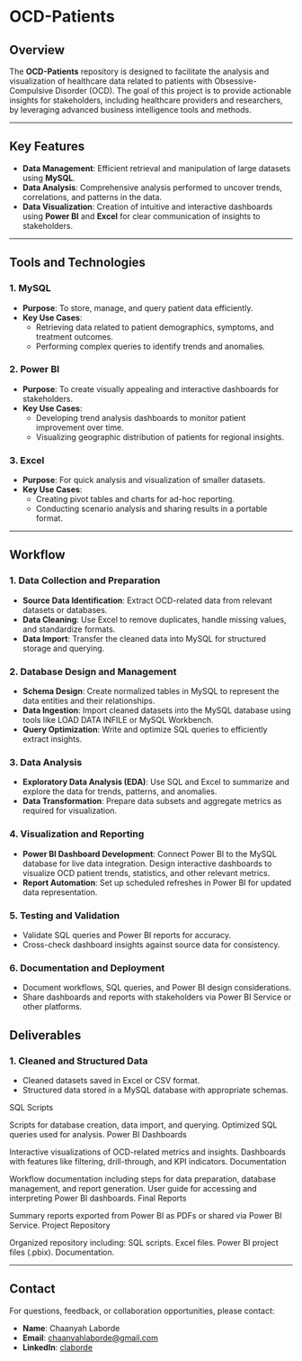 # OCD-Patients

## Overview
The **OCD-Patients** repository is designed to facilitate the analysis and visualization of healthcare data related to patients with Obsessive-Compulsive Disorder (OCD). The goal of this project is to provide actionable insights for stakeholders, including healthcare providers and researchers, by leveraging advanced business intelligence tools and methods.

---

## Key Features
- **Data Management**: Efficient retrieval and manipulation of large datasets using **MySQL**.
- **Data Analysis**: Comprehensive analysis performed to uncover trends, correlations, and patterns in the data.
- **Data Visualization**: Creation of intuitive and interactive dashboards using **Power BI** and **Excel** for clear communication of insights to stakeholders.

---

## Tools and Technologies

### 1. MySQL
- **Purpose**: To store, manage, and query patient data efficiently.
- **Key Use Cases**:
  - Retrieving data related to patient demographics, symptoms, and treatment outcomes.
  - Performing complex queries to identify trends and anomalies.

### 2. Power BI
- **Purpose**: To create visually appealing and interactive dashboards for stakeholders.
- **Key Use Cases**:
  - Developing trend analysis dashboards to monitor patient improvement over time.
  - Visualizing geographic distribution of patients for regional insights.

### 3. Excel
- **Purpose**: For quick analysis and visualization of smaller datasets.
- **Key Use Cases**:
  - Creating pivot tables and charts for ad-hoc reporting.
  - Conducting scenario analysis and sharing results in a portable format.

---

## Workflow

### 1. Data Collection and Preparation
  - **Source Data Identification**: Extract OCD-related data from relevant datasets or databases.
  - **Data Cleaning**: Use Excel to remove duplicates, handle missing values, and standardize formats.
  - **Data Import**: Transfer the cleaned data into MySQL for structured storage and querying.

### 2. Database Design and Management

- **Schema Design**: Create normalized tables in MySQL to represent the data entities and their relationships.
- **Data Ingestion**: Import cleaned datasets into the MySQL database using tools like LOAD DATA INFILE or MySQL Workbench.
- **Query Optimization**: Write and optimize SQL queries to efficiently extract insights.

### 3. Data Analysis

- **Exploratory Data Analysis (EDA)**: Use SQL and Excel to summarize and explore the data for trends, patterns, and anomalies.
- **Data Transformation**: Prepare data subsets and aggregate metrics as required for visualization.

### 4. Visualization and Reporting

- **Power BI Dashboard Development**: Connect Power BI to the MySQL database for live data integration. Design interactive dashboards to visualize OCD patient trends, statistics, and other relevant metrics.
- **Report Automation**: Set up scheduled refreshes in Power BI for updated data representation.

### 5. Testing and Validation
- Validate SQL queries and Power BI reports for accuracy.
- Cross-check dashboard insights against source data for consistency.

### 6. Documentation and Deployment
- Document workflows, SQL queries, and Power BI design considerations.
- Share dashboards and reports with stakeholders via Power BI Service or other platforms.


## Deliverables
### 1. Cleaned and Structured Data
- Cleaned datasets saved in Excel or CSV format.
- Structured data stored in a MySQL database with appropriate schemas.

SQL Scripts

Scripts for database creation, data import, and querying.
Optimized SQL queries used for analysis.
Power BI Dashboards

Interactive visualizations of OCD-related metrics and insights.
Dashboards with features like filtering, drill-through, and KPI indicators.
Documentation

Workflow documentation including steps for data preparation, database management, and report generation.
User guide for accessing and interpreting Power BI dashboards.
Final Reports

Summary reports exported from Power BI as PDFs or shared via Power BI Service.
Project Repository

Organized repository including:
SQL scripts.
Excel files.
Power BI project files (.pbix).
Documentation.


---

## Contact
For questions, feedback, or collaboration opportunities, please contact:
- **Name**: Chaanyah Laborde
- **Email**: chaanyahlaborde@gmail.com
- **LinkedIn**: [claborde](https://www.linkedin.com/in/claborde/)

